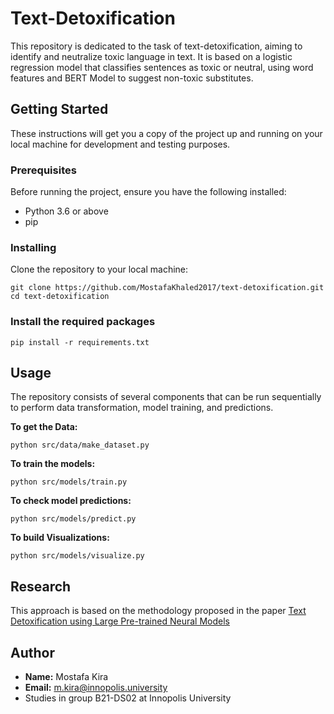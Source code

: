 # Text-Detoxification

This repository is dedicated to the task of text-detoxification, aiming to identify and neutralize toxic language in text. It is based on a logistic regression model that classifies sentences as toxic or neutral, using word features and BERT Model to suggest non-toxic substitutes.

## Getting Started

These instructions will get you a copy of the project up and running on your local machine for development and testing purposes.

### Prerequisites

Before running the project, ensure you have the following installed:
- Python 3.6 or above
- pip

### Installing

Clone the repository to your local machine:

```
git clone https://github.com/MostafaKhaled2017/text-detoxification.git
cd text-detoxification
```

### Install the required packages
```
pip install -r requirements.txt
```

## Usage
The repository consists of several components that can be run sequentially to perform data transformation, model training, and predictions.

**To get the Data:**
```
python src/data/make_dataset.py
```

**To train the models:**
```
python src/models/train.py
```

**To check model predictions:**
```
python src/models/predict.py
```

**To build Visualizations:**
```
python src/models/visualize.py
```

## Research
This approach is based on the methodology proposed in the paper [Text Detoxification using Large Pre-trained Neural Models](https://aclanthology.org/2021.emnlp-main.629.pdf)

## Author
* **Name:** Mostafa Kira
* **Email:** m.kira@innopolis.university
* Studies in group B21-DS02 at Innopolis University